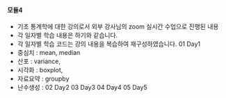 #### 모듈4 
- 기초 통계학에 대한 강의로서 외부 강사님의 zoom 실시간 수업으로 진행된 내용
- 각 일자별 학습 내용은 하기와 같습니다.
- 각 일자별 학습 코드는 강의 내용을 복습하여 재구성하였습니다.
01 Day1
- 중심치 : mean, median
- 산포 : variance,
- 시각화 : boxplot, 
- 자료요약 : groupby
- 난수생성 : 
02 Day2
03 Day3
04 Day4
05 Day5
